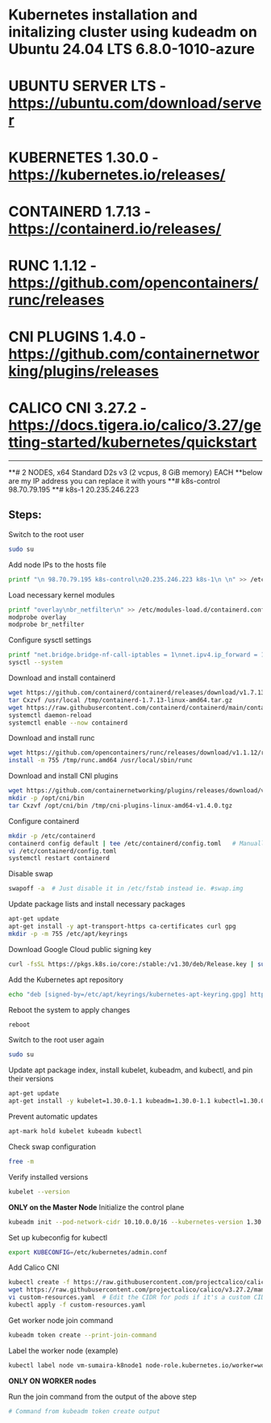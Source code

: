 # Kubernetes installation and initalizing cluster using kudeadm on Ubuntu 24.04 LTS   6.8.0-1010-azure 

# UBUNTU SERVER LTS  - https://ubuntu.com/download/server

# KUBERNETES 1.30.0	- https://kubernetes.io/releases/
# CONTAINERD 1.7.13 	- https://containerd.io/releases/
# RUNC 1.1.12		- https://github.com/opencontainers/runc/releases
# CNI PLUGINS 1.4.0	- https://github.com/containernetworking/plugins/releases
# CALICO CNI 3.27.2         - https://docs.tigera.io/calico/3.27/getting-started/kubernetes/quickstart
*********************************************************************************************************************************
**# 2 NODES, x64 Standard D2s v3 (2 vcpus, 8 GiB memory) EACH
**below are my IP address you can replace it with yours
**# k8s-control   98.70.79.195
**# k8s-1         20.235.246.223

## Steps:

Switch to the root user
```bash
sudo su
```

Add node IPs to the hosts file
```bash
printf "\n 98.70.79.195 k8s-control\n20.235.246.223 k8s-1\n \n" >> /etc/hosts
```

Load necessary kernel modules
```bash
printf "overlay\nbr_netfilter\n" >> /etc/modules-load.d/containerd.conf
modprobe overlay
modprobe br_netfilter
```

Configure sysctl settings
```bash
printf "net.bridge.bridge-nf-call-iptables = 1\nnet.ipv4.ip_forward = 1\nnet.bridge.bridge-nf-call-ip6tables = 1\n" >> /etc/sysctl.d/99-kubernetes-cri.conf
sysctl --system
```

Download and install containerd
```bash
wget https://github.com/containerd/containerd/releases/download/v1.7.13/containerd-1.7.13-linux-amd64.tar.gz -P /tmp/
tar Cxzvf /usr/local /tmp/containerd-1.7.13-linux-amd64.tar.gz
wget https://raw.githubusercontent.com/containerd/containerd/main/containerd.service -P /etc/systemd/system/
systemctl daemon-reload
systemctl enable --now containerd
```

Download and install runc
```bash
wget https://github.com/opencontainers/runc/releases/download/v1.1.12/runc.amd64 -P /tmp/
install -m 755 /tmp/runc.amd64 /usr/local/sbin/runc
```

Download and install CNI plugins
```bash
wget https://github.com/containernetworking/plugins/releases/download/v1.4.0/cni-plugins-linux-amd64-v1.4.0.tgz -P /tmp/
mkdir -p /opt/cni/bin
tar Cxzvf /opt/cni/bin /tmp/cni-plugins-linux-amd64-v1.4.0.tgz
```

Configure containerd
```bash
mkdir -p /etc/containerd
containerd config default | tee /etc/containerd/config.toml   # Manually edit and change SystemdCgroup to true (not systemd_cgroup)
vi /etc/containerd/config.toml
systemctl restart containerd
```

Disable swap
```bash
swapoff -a  # Just disable it in /etc/fstab instead ie. #swap.img
```

Update package lists and install necessary packages
```bash
apt-get update
apt-get install -y apt-transport-https ca-certificates curl gpg
mkdir -p -m 755 /etc/apt/keyrings
```

Download Google Cloud public signing key
```bash
curl -fsSL https://pkgs.k8s.io/core:/stable:/v1.30/deb/Release.key | sudo gpg --dearmor -o /etc/apt/keyrings/kubernetes-apt-keyring.gpg
```

Add the Kubernetes apt repository
```bash
echo "deb [signed-by=/etc/apt/keyrings/kubernetes-apt-keyring.gpg] https://pkgs.k8s.io/core:/stable:/v1.30/deb/ /" | sudo tee /etc/apt/sources.list.d/kubernetes.list
```

Reboot the system to apply changes
```bash
reboot
```

Switch to the root user again
```bash
sudo su
```

Update apt package index, install kubelet, kubeadm, and kubectl, and pin their versions
```bash
apt-get update
apt-get install -y kubelet=1.30.0-1.1 kubeadm=1.30.0-1.1 kubectl=1.30.0-1.1 --allow-change-held-packages
```

Prevent automatic updates
```bash
apt-mark hold kubelet kubeadm kubectl
```

Check swap configuration
```bash
free -m
```

Verify installed versions
```bash
kubelet --version
```

**ONLY on the Master Node**
Initialize the control plane
```bash
kubeadm init --pod-network-cidr 10.10.0.0/16 --kubernetes-version 1.30.0 --node-name k8s-control --ignore-preflight-errors=all
```

Set up kubeconfig for kubectl
```bash
export KUBECONFIG=/etc/kubernetes/admin.conf
```

Add Calico CNI
```bash
kubectl create -f https://raw.githubusercontent.com/projectcalico/calico/v3.27.2/manifests/tigera-operator.yaml
wget https://raw.githubusercontent.com/projectcalico/calico/v3.27.2/manifests/custom-resources.yaml
vi custom-resources.yaml  # Edit the CIDR for pods if it's a custom CIDR: 10.10.0.0/16
kubectl apply -f custom-resources.yaml
```

Get worker node join command
```bash
kubeadm token create --print-join-command
```

Label the worker node (example)
```bash
kubectl label node vm-sumaira-k8node1 node-role.kubernetes.io/worker=worker
```

**ONLY ON WORKER nodes**

Run the join command from the output of the above step
```bash
# Command from kubeadm token create output
```

